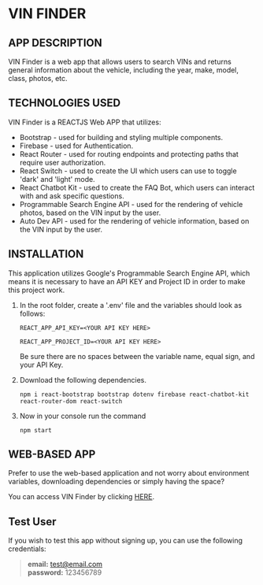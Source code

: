 # VIN FINDER

## APP DESCRIPTION
  VIN Finder is a web app that allows users to search VINs and returns general information about the vehicle, including the year, make, model, class, photos, etc.

## TECHNOLOGIES USED

VIN Finder is a REACTJS Web APP that utilizes:
 - Bootstrap - used for building and styling multiple components.
 - Firebase - used for Authentication.
 - React Router - used for routing endpoints and protecting paths that require user authorization.
 - React Switch - used to create the UI which users can use to toggle 'dark' and 'light' mode.
 - React Chatbot Kit - used to create the FAQ Bot, which users can interact with and ask specific questions. 
 - Programmable Search Engine API - used for the rendering of vehicle photos, based on the VIN input by the user. 
 - Auto Dev API - used for the rendering of vehicle information, based on the VIN input by the user.

## INSTALLATION

This application utilizes Google's Programmable Search Engine API, which means it is necessary to have an API KEY and Project ID in order to make this project work.

1. In the root folder, create a '.env' file and the variables should look as follows:

    ```
    REACT_APP_API_KEY=<YOUR API KEY HERE>

    REACT_APP_PROJECT_ID=<YOUR API KEY HERE>
    ```
    Be sure there are no spaces between the variable name, equal sign, and your API Key.
2. Download the following dependencies.
    ```
    npm i react-bootstrap bootstrap dotenv firebase react-chatbot-kit react-router-dom react-switch
    ```
3. Now in your console run the command
    ```
    npm start
    ```


## WEB-BASED APP

Prefer to use the web-based application and not worry about environment variables, downloading dependencies or simply having the space?

You can access VIN Finder by clicking [HERE](https://vinfinder.netlify.app).


## Test User


If you wish to test this app without signing up, you can use the following credentials:
> <b>email:</b> test@email.com <br/>
> <b>password:</b> 123456789
